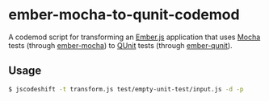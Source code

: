 # ember-mocha-to-qunit-codemod

A codemod script for transforming an [Ember.js](https://github.com/emberjs/ember.js) application that uses [Mocha](https://github.com/mochajs/mocha) tests (through [ember-mocha](https://github.com/emberjs/ember-mocha)) to [QUnit](https://github.com/qunitjs/qunit) tests (through [ember-qunit](https://github.com/emberjs/ember-qunit)).

## Usage

```bash
$ jscodeshift -t transform.js test/empty-unit-test/input.js -d -p
```
